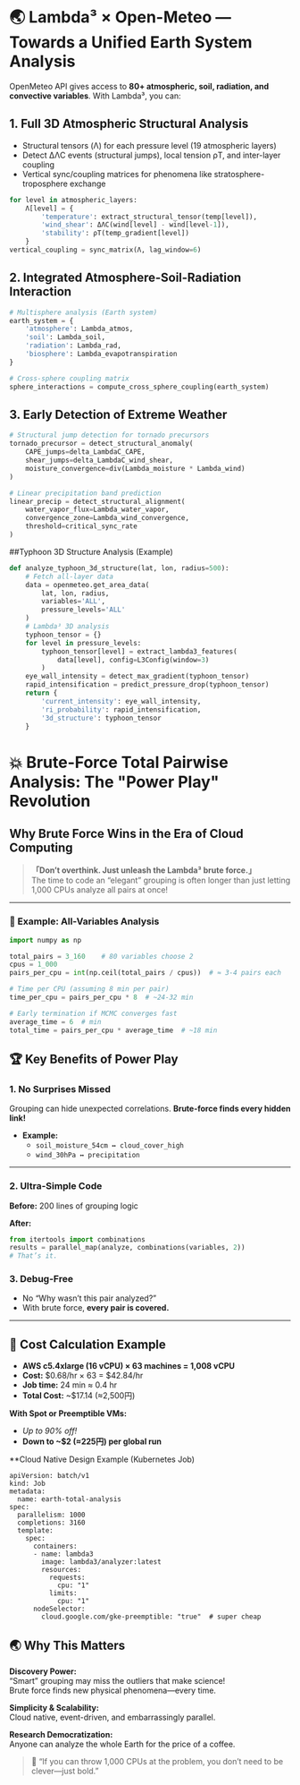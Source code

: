 # 🌏 Lambda³ × Open-Meteo — Towards a Unified Earth System Analysis

OpenMeteo API gives access to **80+ atmospheric, soil, radiation, and convective variables**.
With Lambda³, you can:

## 1. Full 3D Atmospheric Structural Analysis

- Structural tensors (Λ) for each pressure level (19 atmospheric layers)
- Detect ΔΛC events (structural jumps), local tension ρT, and inter-layer coupling
- Vertical sync/coupling matrices for phenomena like stratosphere-troposphere exchange

```python
for level in atmospheric_layers:
    Λ[level] = {
        'temperature': extract_structural_tensor(temp[level]),
        'wind_shear': ΔΛC(wind[level] - wind[level-1]),
        'stability': ρT(temp_gradient[level])
    }
vertical_coupling = sync_matrix(Λ, lag_window=6)
```

## 2. Integrated Atmosphere-Soil-Radiation Interaction

```python
# Multisphere analysis (Earth system)
earth_system = {
    'atmosphere': Lambda_atmos,
    'soil': Lambda_soil,
    'radiation': Lambda_rad,
    'biosphere': Lambda_evapotranspiration
}

# Cross-sphere coupling matrix
sphere_interactions = compute_cross_sphere_coupling(earth_system)
```

## 3. Early Detection of Extreme Weather

```python
# Structural jump detection for tornado precursors
tornado_precursor = detect_structural_anomaly(
    CAPE_jumps=delta_LambdaC_CAPE,
    shear_jumps=delta_LambdaC_wind_shear,
    moisture_convergence=div(Lambda_moisture * Lambda_wind)
)

# Linear precipitation band prediction
linear_precip = detect_structural_alignment(
    water_vapor_flux=Lambda_water_vapor,
    convergence_zone=Lambda_wind_convergence,
    threshold=critical_sync_rate
)
```

##Typhoon 3D Structure Analysis (Example)

```python
def analyze_typhoon_3d_structure(lat, lon, radius=500):
    # Fetch all-layer data
    data = openmeteo.get_area_data(
        lat, lon, radius,
        variables='ALL',
        pressure_levels='ALL'
    )
    # Lambda³ 3D analysis
    typhoon_tensor = {}
    for level in pressure_levels:
        typhoon_tensor[level] = extract_lambda3_features(
            data[level], config=L3Config(window=3)
        )
    eye_wall_intensity = detect_max_gradient(typhoon_tensor)
    rapid_intensification = predict_pressure_drop(typhoon_tensor)
    return {
        'current_intensity': eye_wall_intensity,
        'ri_probability': rapid_intensification,
        '3d_structure': typhoon_tensor
    }
```

# 💥 Brute-Force Total Pairwise Analysis: The "Power Play" Revolution

## Why Brute Force Wins in the Era of Cloud Computing

> **「Don’t overthink. Just unleash the Lambda³ brute force.」**  
> The time to code an “elegant” grouping is often longer than just letting 1,000 CPUs analyze all pairs at once!

---

### 🚀 Example: All-Variables Analysis

```python
import numpy as np

total_pairs = 3_160    # 80 variables choose 2
cpus = 1_000
pairs_per_cpu = int(np.ceil(total_pairs / cpus))  # ≈ 3-4 pairs each

# Time per CPU (assuming 8 min per pair)
time_per_cpu = pairs_per_cpu * 8  # ~24-32 min

# Early termination if MCMC converges fast
average_time = 6  # min
total_time = pairs_per_cpu * average_time  # ~18 min
```

## 🏆 Key Benefits of Power Play

### 1. No Surprises Missed
Grouping can hide unexpected correlations. **Brute-force finds every hidden link!**

- **Example:**
  - `soil_moisture_54cm ↔ cloud_cover_high`
  - `wind_30hPa ↔ precipitation`

---

### 2. Ultra-Simple Code

**Before:** 200 lines of grouping logic

**After:**
```python
from itertools import combinations
results = parallel_map(analyze, combinations(variables, 2))
# That’s it.
```

### 3. Debug-Free

- No “Why wasn’t this pair analyzed?”
- With brute force, **every pair is covered.**

---

## 💸 Cost Calculation Example

- **AWS c5.4xlarge (16 vCPU) × 63 machines = 1,008 vCPU**
- **Cost:** \$0.68/hr × 63 = \$42.84/hr
- **Job time:** 24 min ≈ 0.4 hr
- **Total Cost:** ~\$17.14 (≈2,500円)

**With Spot or Preemptible VMs:**
- _Up to 90% off!_
- **Down to ~\$2 (≈225円) per global run**

**Cloud Native Design Example (Kubernetes Job)

```
apiVersion: batch/v1
kind: Job
metadata:
  name: earth-total-analysis
spec:
  parallelism: 1000
  completions: 3160
  template:
    spec:
      containers:
      - name: lambda3
        image: lambda3/analyzer:latest
        resources:
          requests:
            cpu: "1"
          limits:
            cpu: "1"
      nodeSelector:
        cloud.google.com/gke-preemptible: "true"  # super cheap
```
## 🌏 Why This Matters

**Discovery Power:**  
“Smart” grouping may miss the outliers that make science!  
Brute force finds new physical phenomena—every time.

**Simplicity & Scalability:**  
Cloud native, event-driven, and embarrassingly parallel.

**Research Democratization:**  
Anyone can analyze the whole Earth for the price of a coffee.

> 💬 “If you can throw 1,000 CPUs at the problem, you don’t need to be clever—just bold.”


